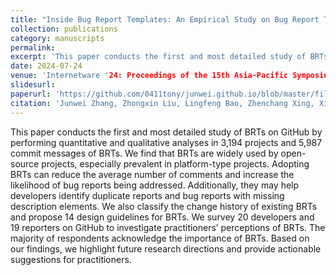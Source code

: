 ```yaml
---
title: "Inside Bug Report Templates: An Empirical Study on Bug Report Templates in Open-Source Software"
collection: publications
category: manuscripts
permalink: 
excerpt: 'This paper conducts the first and most detailed study of BRTs on GitHub by performing quantitative and qualitative analyses.'
date: 2024-07-24
venue: 'Internetware '24: Proceedings of the 15th Asia-Pacific Symposium on Internetware'
slidesurl: 
paperurl: 'https://github.com/0411tony/junwei.github.io/blob/master/files/internetware2024.pdf'
citation: 'Junwei Zhang, Zhongxin Liu, Lingfeng Bao, Zhenchang Xing, Xing Hu, and Xin Xia. &quot;Inside Bug Report Templates: An Empirical Study on Bug Report Templates in Open-Source Software. &quot; <i>Proceedings of the 15th Asia-Pacific Symposium on Internetware </i>. 2024 (125-134).'
---
```


This paper conducts the first and most detailed study of BRTs on GitHub by performing quantitative and qualitative analyses in 3,194 projects and 5,987 commit messages of BRTs. We find that BRTs are widely used by open-source projects, especially prevalent in platform-type projects. Adopting BRTs can reduce the average number of comments and increase the likelihood of bug reports being addressed. Additionally, they may help developers identify duplicate reports and bug reports with missing description elements. We also classify the change history of existing BRTs and propose 14 design guidelines for BRTs. We survey 20 developers and 19 reporters on GitHub to investigate practitioners’ perceptions of BRTs. The majority of respondents acknowledge the importance of BRTs. Based on our findings, we highlight future research directions and provide actionable suggestions for practitioners.
